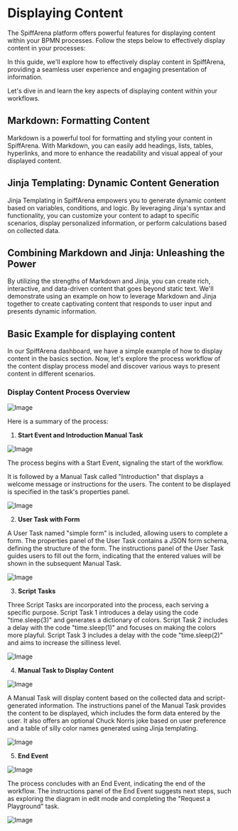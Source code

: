 # Displaying Content

The SpiffArena platform offers powerful features for displaying 
content  within your BPMN processes.
Follow the steps below to effectively display content in your 
processes:

In this guide, we'll explore how to effectively display content in 
SpiffArena, providing a seamless user experience and engaging 
presentation of information. 

Let's dive in and learn the key aspects of displaying content within 
your workflows.

## Markdown: Formatting Content

Markdown is a powerful tool for formatting and styling your content in 
SpiffArena. With Markdown, you can easily add headings, lists, tables, 
hyperlinks, and more to enhance the readability and visual appeal of 
your displayed content. 

## Jinja Templating: Dynamic Content Generation

Jinja Templating in SpiffArena empowers you to generate dynamic 
content based on variables, conditions, and logic. By leveraging 
Jinja's syntax and functionality, you can customize your content to 
adapt to specific scenarios, display personalized information, or 
perform calculations based on collected data.

## Combining Markdown and Jinja: Unleashing the Power

By utilizing the strengths of Markdown and Jinja, you can create rich, 
interactive, and data-driven content that goes beyond static text.
We'll demonstrate using an example on how to leverage Markdown and 
Jinja together to create captivating content that responds to user 
input and presents  dynamic information.

## Basic Example for displaying content

In our SpiffArena dashboard, we have a simple example of how to 
display content in the basics section. Now, let's explore the process 
workflow of the content display process model and discover various 
ways to present content in different scenarios.


### Display Content Process Overview

![Image](images/Display_Content.png)

Here is a summary of the process:

1. **Start Event and Introduction Manual Task**

![Image](images/Introduction_manual.png)

The process begins with a Start Event, signaling the start of the 
workflow.

It is followed by a Manual Task called "Introduction" that displays a 
welcome message or instructions for the users. The content to be 
displayed is specified in the task's properties panel.

![Image](images/Manu_instructions_panel.png)

2. **User Task with Form**

A User Task named "simple form" is included, allowing users to 
complete a form.
The properties panel of the User Task contains a JSON form schema, 
defining the structure of the form.
The instructions panel of the User Task guides users to fill out the 
form, indicating that the entered values will be shown in the 
subsequent Manual Task.

![Image](images/User_instructions.png)

3. **Script Tasks**

Three Script Tasks are incorporated into the process, each serving a 
specific purpose.
Script Task 1 introduces a delay using the code "time.sleep(3)" and 
generates a dictionary of colors.
Script Task 2 includes a delay with the code "time.sleep(1)" and 
focuses on making the colors more playful.
Script Task 3 includes a delay with the code "time.sleep(2)" and aims 
to increase the silliness level.

![Image](images/Script_instructions.png)

4. **Manual Task to Display Content**

![Image](images/Manual_instructions.png)

A Manual Task will display content based on the collected data 
and script-generated information. The instructions panel of the Manual 
Task provides the content to be displayed, which includes the form 
data entered by the user.
It also offers an optional Chuck Norris joke based on user preference 
and a table of silly color names generated using Jinja templating.

![Image](images/Manual_instructionss.png)

5. **End Event**

![Image](images/End1.png)

The process concludes with an End Event, indicating the end of the 
workflow.
The instructions panel of the End Event suggests next steps, such as 
exploring the diagram in edit mode and completing the "Request a 
Playground" task.

![Image](images/end_message.png)
